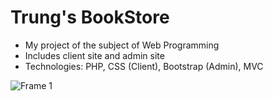 # Trung's BookStore
- My project of the subject of Web Programming
- Includes client site and admin site
- Technologies: PHP, CSS (Client), Bootstrap (Admin), MVC
 
 
![Frame 1](https://user-images.githubusercontent.com/44517184/123893905-76b02600-d987-11eb-8ad9-ba5fae9526e3.png)
